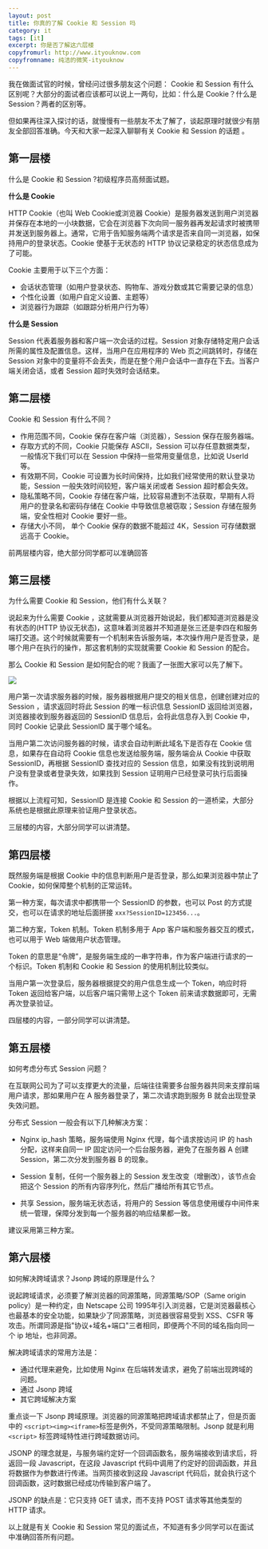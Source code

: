 ```yaml
---
layout: post
title: 你真的了解 Cookie 和 Session 吗
category: it
tags: [it]
excerpt: 你是否了解这六层楼
copyfromurl: http://www.ityouknow.com
copyfromname: 纯洁的微笑-ityouknow
---
```


我在做面试官的时候，曾经问过很多朋友这个问题： Cookie 和 Session 有什么区别呢？大部分的面试者应该都可以说上一两句，比如：什么是 Cookie？什么是 Session？两者的区别等。

但如果再往深入探讨的话，就慢慢有一些朋友不太了解了，谈起原理时就很少有朋友全部回答准确。今天和大家一起深入聊聊有关 Cookie 和 Session 的话题 。

## 第一层楼 

什么是 Cookie 和 Session ?初级程序员高频面试题。

**什么是 Cookie**

HTTP Cookie（也叫 Web Cookie或浏览器 Cookie）是服务器发送到用户浏览器并保存在本地的一小块数据，它会在浏览器下次向同一服务器再发起请求时被携带并发送到服务器上。通常，它用于告知服务端两个请求是否来自同一浏览器，如保持用户的登录状态。Cookie 使基于无状态的 HTTP 协议记录稳定的状态信息成为了可能。

Cookie 主要用于以下三个方面：

- 会话状态管理（如用户登录状态、购物车、游戏分数或其它需要记录的信息）
- 个性化设置（如用户自定义设置、主题等）
- 浏览器行为跟踪（如跟踪分析用户行为等）

**什么是 Session**

Session 代表着服务器和客户端一次会话的过程。Session 对象存储特定用户会话所需的属性及配置信息。这样，当用户在应用程序的 Web 页之间跳转时，存储在 Session 对象中的变量将不会丢失，而是在整个用户会话中一直存在下去。当客户端关闭会话，或者 Session 超时失效时会话结束。

## 第二层楼 

Cookie 和 Session 有什么不同？

- 作用范围不同，Cookie 保存在客户端（浏览器），Session 保存在服务器端。
- 存取方式的不同，Cookie 只能保存 ASCII，Session 可以存任意数据类型，一般情况下我们可以在 Session 中保持一些常用变量信息，比如说 UserId 等。 
- 有效期不同，Cookie 可设置为长时间保持，比如我们经常使用的默认登录功能，Session 一般失效时间较短，客户端关闭或者 Session 超时都会失效。
- 隐私策略不同，Cookie 存储在客户端，比较容易遭到不法获取，早期有人将用户的登录名和密码存储在 Cookie 中导致信息被窃取；Session 存储在服务端，安全性相对 Cookie 要好一些。
- 存储大小不同， 单个 Cookie 保存的数据不能超过 4K，Session 可存储数据远高于 Cookie。

前两层楼内容，绝大部分同学都可以准确回答


## 第三层楼

为什么需要 Cookie 和 Session，他们有什么关联？

说起来为什么需要 Cookie ，这就需要从浏览器开始说起，我们都知道浏览器是没有状态的(HTTP 协议无状态)，这意味着浏览器并不知道是张三还是李四在和服务端打交道。这个时候就需要有一个机制来告诉服务端，本次操作用户是否登录，是哪个用户在执行的操作，那这套机制的实现就需要 Cookie 和 Session 的配合。

那么 Cookie 和 Session 是如何配合的呢？我画了一张图大家可以先了解下。

![](http://www.ityouknow.com/assets/images/2019/it/Cookie-Session.png)

用户第一次请求服务器的时候，服务器根据用户提交的相关信息，创建创建对应的 Session ，请求返回时将此 Session 的唯一标识信息 SessionID 返回给浏览器，浏览器接收到服务器返回的 SessionID 信息后，会将此信息存入到 Cookie 中，同时 Cookie 记录此 SessionID 属于哪个域名。

当用户第二次访问服务器的时候，请求会自动判断此域名下是否存在 Cookie 信息，如果存在自动将 Cookie 信息也发送给服务端，服务端会从 Cookie 中获取 SessionID，再根据 SessionID 查找对应的 Session 信息，如果没有找到说明用户没有登录或者登录失效，如果找到 Session 证明用户已经登录可执行后面操作。

根据以上流程可知，SessionID 是连接 Cookie 和 Session 的一道桥梁，大部分系统也是根据此原理来验证用户登录状态。

三层楼的内容，大部分同学可以讲清楚。


## 第四层楼

既然服务端是根据 Cookie 中的信息判断用户是否登录，那么如果浏览器中禁止了 Cookie，如何保障整个机制的正常运转。

第一种方案，每次请求中都携带一个 SessionID 的参数，也可以 Post 的方式提交，也可以在请求的地址后面拼接 `xxx?SessionID=123456...`。

第二种方案，Token 机制。Token 机制多用于 App 客户端和服务器交互的模式，也可以用于 Web 端做用户状态管理。

Token 的意思是“令牌”，是服务端生成的一串字符串，作为客户端进行请求的一个标识。Token 机制和 Cookie 和 Session 的使用机制比较类似。

当用户第一次登录后，服务器根据提交的用户信息生成一个 Token，响应时将 Token 返回给客户端，以后客户端只需带上这个 Token 前来请求数据即可，无需再次登录验证。

四层楼的内容，一部分同学可以讲清楚。


## 第五层楼

如何考虑分布式 Session 问题？

在互联网公司为了可以支撑更大的流量，后端往往需要多台服务器共同来支撑前端用户请求，那如果用户在 A 服务器登录了，第二次请求跑到服务 B 就会出现登录失效问题。

分布式 Session 一般会有以下几种解决方案：

- Nginx ip_hash 策略，服务端使用 Nginx 代理，每个请求按访问 IP 的 hash 分配，这样来自同一 IP 固定访问一个后台服务器，避免了在服务器 A 创建 Session，第二次分发到服务器 B 的现象。

- Session 复制，任何一个服务器上的 Session 发生改变（增删改），该节点会把这个 Session 的所有内容序列化，然后广播给所有其它节点。

- 共享 Session，服务端无状态话，将用户的 Session 等信息使用缓存中间件来统一管理，保障分发到每一个服务器的响应结果都一致。

建议采用第三种方案。


## 第六层楼

如何解决跨域请求？Jsonp 跨域的原理是什么？

说起跨域请求，必须要了解浏览器的同源策略，同源策略/SOP（Same origin policy）是一种约定，由 Netscape 公司 1995年引入浏览器，它是浏览器最核心也最基本的安全功能，如果缺少了同源策略，浏览器很容易受到 XSS、CSFR 等攻击。所谓同源是指"协议+域名+端口"三者相同，即便两个不同的域名指向同一个 ip 地址，也非同源。

解决跨域请求的常用方法是：

- 通过代理来避免，比如使用 Nginx 在后端转发请求，避免了前端出现跨域的问题。
- 通过 Jsonp 跨域
- 其它跨域解决方案

重点谈一下 Jsonp 跨域原理。浏览器的同源策略把跨域请求都禁止了，但是页面中的 `<script><img><iframe>`标签是例外，不受同源策略限制。Jsonp 就是利用 `<script>` 标签跨域特性进行跨域数据访问。

JSONP 的理念就是，与服务端约定好一个回调函数名，服务端接收到请求后，将返回一段 Javascript，在这段  Javascript 代码中调用了约定好的回调函数，并且将数据作为参数进行传递。当网页接收到这段 Javascript 代码后，就会执行这个回调函数，这时数据已经成功传输到客户端了。

JSONP 的缺点是：它只支持 GET 请求，而不支持 POST 请求等其他类型的 HTTP 请求。


以上就是有关 Cookie 和 Session 常见的面试点，不知道有多少同学可以在面试中准确回答所有问题。



